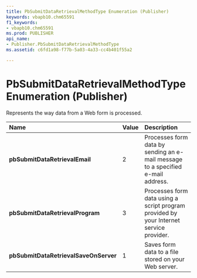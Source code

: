 ```yaml
---
title: PbSubmitDataRetrievalMethodType Enumeration (Publisher)
keywords: vbapb10.chm65591
f1_keywords:
- vbapb10.chm65591
ms.prod: PUBLISHER
api_name:
- Publisher.PbSubmitDataRetrievalMethodType
ms.assetid: c6fd1a98-f77b-5a03-4a33-cc4b401f55a2

---
```



# PbSubmitDataRetrievalMethodType Enumeration (Publisher)

Represents the way data from a Web form is processed. 



|**Name**|**Value**|**Description**|
|:-----|:-----|:-----|
| **pbSubmitDataRetrievalEmail**|2|Processes form data by sending an e-mail message to a specified e-mail address.|
| **pbSubmitDataRetrievalProgram**|3|Processes form data using a script program provided by your Internet service provider.|
| **pbSubmitDataRetrievalSaveOnServer**|1|Saves form data to a file stored on your Web server.|

